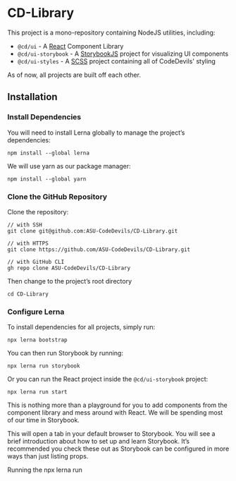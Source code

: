 
# CD-Library
This project is a mono-repository containing NodeJS utilities, including:

* `@cd/ui` - A [React](https://reactjs.org/) Component Library
* `@cd/ui-storybook` - A [StorybookJS](https://storybook.js.org/) project for visualizing UI components
* `@cd/ui-styles` - A [SCSS](https://sass-lang.com/) project containing all of CodeDevils' styling

As of now, all projects are built off each other.

## Installation

### Install Dependencies

You will need to install Lerna globally to manage the project’s dependencies:

```
npm install --global lerna
```

We will use yarn as our package manager:

```
npm install --global yarn 
```

### Clone the GitHub Repository

Clone the repository:

```
// with SSH
git clone git@github.com:ASU-CodeDevils/CD-Library.git

// with HTTPS
git clone https://github.com/ASU-CodeDevils/CD-Library.git

// with GitHub CLI
gh repo clone ASU-CodeDevils/CD-Library
```

Then change to the project’s root directory

```
cd CD-Library
```

### Configure Lerna

To install dependencies for all projects, simply run:

```
npx lerna bootstrap
```

You can then run Storybook by running:

```
npx lerna run storybook
```

Or you can run the React project inside the `@cd/ui-storybook` project:

```
npx lerna run start
```

This is nothing more than a playground for you to add components from the component library
and mess around with React. We will be spending most of our time in Storybook.

This will open a tab in your default browser to Storybook. You will see a brief introduction about how to set up and learn Storybook. It’s recommended you check these out as Storybook can be configured in more ways than just listing props.

Running the npx lerna run <script> command will run all packages with the <script> command specified in their package.json.

### Linting

Linting and formatting is set up as a combination of ESLint and Prettier.

To run the linter:

```
yarn lint
# or to make certain fixes for you
yarn lint:fix
```

You have 2 options when running the Prettier.

1. Run the command `yarn prettify`, which will run Prettier on all applicable files.
2. Install the Prettier VSCode extension. The settings are set up so that Prettier will run each time you save a file.

